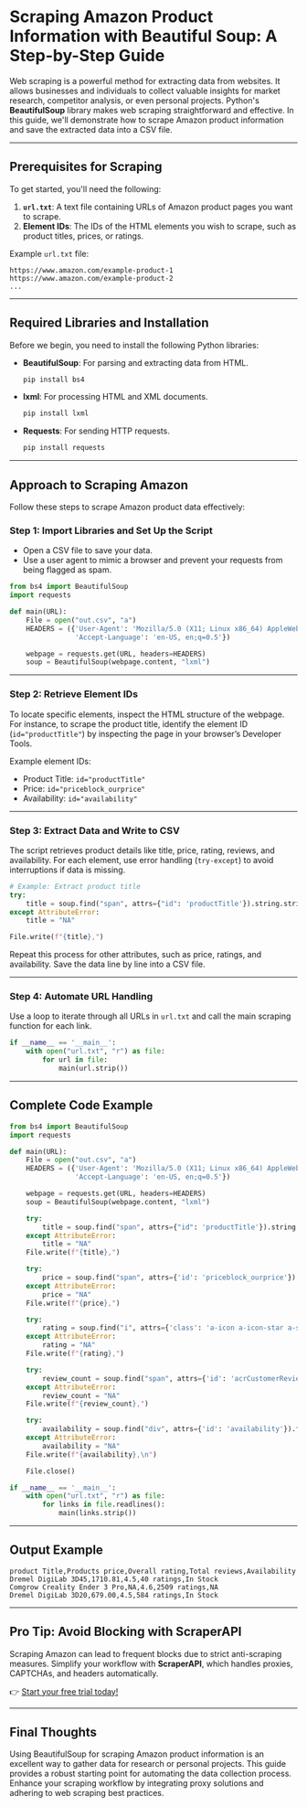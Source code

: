 
# Scraping Amazon Product Information with Beautiful Soup: A Step-by-Step Guide

Web scraping is a powerful method for extracting data from websites. It allows businesses and individuals to collect valuable insights for market research, competitor analysis, or even personal projects. Python's **BeautifulSoup** library makes web scraping straightforward and effective. In this guide, we'll demonstrate how to scrape Amazon product information and save the extracted data into a CSV file.

---

## Prerequisites for Scraping

To get started, you'll need the following:

1. **`url.txt`**: A text file containing URLs of Amazon product pages you want to scrape.
2. **Element IDs**: The IDs of the HTML elements you wish to scrape, such as product titles, prices, or ratings.

Example `url.txt` file:

```
https://www.amazon.com/example-product-1
https://www.amazon.com/example-product-2
...
```

---

## Required Libraries and Installation

Before we begin, you need to install the following Python libraries:

- **BeautifulSoup**: For parsing and extracting data from HTML.
  ```bash
  pip install bs4
  ```
- **lxml**: For processing HTML and XML documents.
  ```bash
  pip install lxml
  ```
- **Requests**: For sending HTTP requests.
  ```bash
  pip install requests
  ```

---

## Approach to Scraping Amazon

Follow these steps to scrape Amazon product data effectively:

### Step 1: Import Libraries and Set Up the Script

- Open a CSV file to save your data.
- Use a user agent to mimic a browser and prevent your requests from being flagged as spam.

```python
from bs4 import BeautifulSoup
import requests

def main(URL):
    File = open("out.csv", "a")
    HEADERS = ({'User-Agent': 'Mozilla/5.0 (X11; Linux x86_64) AppleWebKit/537.36 (KHTML, like Gecko) Chrome/44.0.2403.157 Safari/537.36',
                'Accept-Language': 'en-US, en;q=0.5'})

    webpage = requests.get(URL, headers=HEADERS)
    soup = BeautifulSoup(webpage.content, "lxml")
```

---

### Step 2: Retrieve Element IDs

To locate specific elements, inspect the HTML structure of the webpage. For instance, to scrape the product title, identify the element ID (`id="productTitle"`) by inspecting the page in your browser’s Developer Tools.

Example element IDs:
- Product Title: `id="productTitle"`
- Price: `id="priceblock_ourprice"`
- Availability: `id="availability"`

---

### Step 3: Extract Data and Write to CSV

The script retrieves product details like title, price, rating, reviews, and availability. For each element, use error handling (`try-except`) to avoid interruptions if data is missing.

```python
# Example: Extract product title
try:
    title = soup.find("span", attrs={"id": 'productTitle'}).string.strip()
except AttributeError:
    title = "NA"

File.write(f"{title},")
```

Repeat this process for other attributes, such as price, ratings, and availability. Save the data line by line into a CSV file.

---

### Step 4: Automate URL Handling

Use a loop to iterate through all URLs in `url.txt` and call the main scraping function for each link.

```python
if __name__ == '__main__':
    with open("url.txt", "r") as file:
        for url in file:
            main(url.strip())
```

---

## Complete Code Example

```python
from bs4 import BeautifulSoup
import requests

def main(URL):
    File = open("out.csv", "a")
    HEADERS = ({'User-Agent': 'Mozilla/5.0 (X11; Linux x86_64) AppleWebKit/537.36 (KHTML, like Gecko) Chrome/44.0.2403.157 Safari/537.36',
                'Accept-Language': 'en-US, en;q=0.5'})

    webpage = requests.get(URL, headers=HEADERS)
    soup = BeautifulSoup(webpage.content, "lxml")

    try:
        title = soup.find("span", attrs={"id": 'productTitle'}).string.strip().replace(',', '')
    except AttributeError:
        title = "NA"
    File.write(f"{title},")

    try:
        price = soup.find("span", attrs={'id': 'priceblock_ourprice'}).string.strip().replace(',', '')
    except AttributeError:
        price = "NA"
    File.write(f"{price},")

    try:
        rating = soup.find("i", attrs={'class': 'a-icon a-icon-star a-star-4-5'}).string.strip().replace(',', '')
    except AttributeError:
        rating = "NA"
    File.write(f"{rating},")

    try:
        review_count = soup.find("span", attrs={'id': 'acrCustomerReviewText'}).string.strip().replace(',', '')
    except AttributeError:
        review_count = "NA"
    File.write(f"{review_count},")

    try:
        availability = soup.find("div", attrs={'id': 'availability'}).find("span").string.strip().replace(',', '')
    except AttributeError:
        availability = "NA"
    File.write(f"{availability},\n")

    File.close()

if __name__ == '__main__':
    with open("url.txt", "r") as file:
        for links in file.readlines():
            main(links.strip())
```

---

## Output Example

```
product Title,Products price,Overall rating,Total reviews,Availability
Dremel DigiLab 3D45,1710.81,4.5,40 ratings,In Stock
Comgrow Creality Ender 3 Pro,NA,4.6,2509 ratings,NA
Dremel DigiLab 3D20,679.00,4.5,584 ratings,In Stock
```

---

## Pro Tip: Avoid Blocking with ScraperAPI

Scraping Amazon can lead to frequent blocks due to strict anti-scraping measures. Simplify your workflow with **ScraperAPI**, which handles proxies, CAPTCHAs, and headers automatically.

👉 [Start your free trial today!](https://bit.ly/Scraperapi)

---

## Final Thoughts

Using BeautifulSoup for scraping Amazon product information is an excellent way to gather data for research or personal projects. This guide provides a robust starting point for automating the data collection process. Enhance your scraping workflow by integrating proxy solutions and adhering to web scraping best practices.
